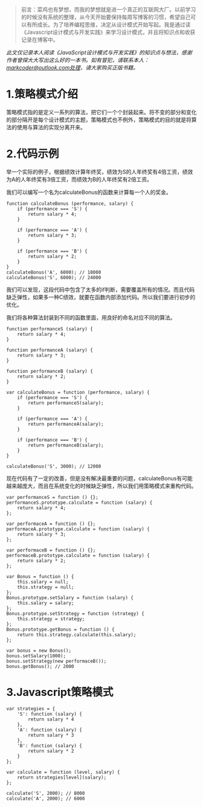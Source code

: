 >前言：菜鸡也有梦想，而我的梦想就是进一个真正的互联网大厂。以前学习的时候没有系统的整理，从今天开始要保持每周写博客的习惯，希望自己可以有所成长。为了培养编程思维，决定从设计模式开始写起。我是通过读《Javascript设计模式与开发实践》来学习设计模式，并且将知识点和收获记录在博客中。


<em>此文仅记录本人阅读《JavaScript设计模式与开发实践》的知识点与想法，感谢作者曾探大大写出这么好的一本书。如有冒犯，请联系本人：markcoder@outlook.com处理，请大家购买正版书籍。</em>
<h1>1.策略模式介绍</h1>
<p>策略模式指的是定义一系列的算法，把它们一个个封装起来。将不变的部分和变化的部分隔开是每个设计模式的主题，策略模式也不例外，策略模式的目的就是将算法的使用与算法的实现分离开来。</p>
<h1>2.代码示例</h1>
<p>举一个实际的例子，根据绩效计算年终奖，绩效为S的人年终奖有4倍工资，绩效为A的人年终奖有3倍工资，而绩效为B的人年终奖有2倍工资。</p>
<p>我们可以编写一个名为calculateBonus的函数来计算每一个人的奖金。</p>

```
function calculateBonus (performance, salary) {
    if (performance === 'S') {
        return salary * 4;
    }
    
    if (performance === 'A') {
        return salary * 3;
    }
    
    if (performance === 'B') {
        return salary * 2;
    }
}
calculateBonus('A', 6000); // 18000
calculateBonus('S', 6000); // 24000
```
<p>我们可以发现，这段代码中包含了太多的if判断，需要覆盖所有的情况。而且代码缺乏弹性，如果多一种C绩效，就要在函数内部添加代码。所以我们要进行初步的优化。</p>

<p>我们将各种算法封装到不同的函数里面，用良好的命名对应不同的算法。</p>

```
function performanceS (salary) {
    return salary * 4;
}

function performanceA (salary) {
    return salary * 3;
}

function performanceB (salary) {
    return salary * 2;
}

var calculateBonus = function (performance, salary) {
    if (performance === 'S') {
        return performanceS(salary);
    }
    
    if (performance === 'A') {
        return performanceA(salary);
    }
    
    if (performance === 'B') {
        return performanceB(salary);
    }
}

calculateBonus('S', 3000); // 12000
```
<p>现在代码有了一定的改善，但是没有解决最重要的问题，calculateBonus有可能越来越庞大，而且在系统变化的时候缺乏弹性，所以我们用策略模式来重构代码。</p>

```
var performanceS = function () {};
performanceS.prototype.calculate = function (salary) {
    return salary * 4;
};

var performaceA = function () {};
performaceA.prototype.calculate = function (salary) {
    return salary * 3;
};

var performaceB = function () {};
performaceB.prototype.calculate = function (salary) {
    return salary * 2;
};

var Bonus = function () {
    this.salary = null;
    this.strategy = null;
};
Bonus.prototype.setSalary = function (salary) {
    this.salary = salary;
};
Bonus.prototype.setStrategy = function (strategy) {
    this.strategy = strategy;
};
Bonus.prototype.getBonus = function () {
    return this.strategy.calculate(this.salary);
};

var bonus = new Bonus();
bonus.setSalary(1000);
bonus.setStrategy(new performaceB());
bonus.getBonus(); // 2000
```
<h1>3.Javascript策略模式</h1>

```
var strategies = {
    'S': function (salary) {
        return salary * 4
    },
    'A': function (salary) {
        return salary * 3
    },
    'B': function (salary) {
        return salary * 2
    }
};

var calculate = function (level, salary) {
    return strategies[level](salary);
};

calculate('S', 2000); // 8000
calculate('A', 2000); // 6000
```
